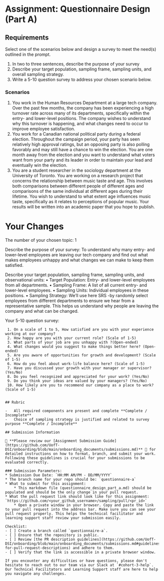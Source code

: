 # Assignment: Questionnaire Design (Part A)

## Requirements
Select one of the scenarios below and design a survey to meet the need(s) outlined in the prompt.

1.	In two to three sentences, describe the purpose of your survey
2.	Describe your target population, sampling frame, sampling units, and overall sampling strategy.
3.	Write a 5-10 question survey to address your chosen scenario below.


### Scenarios
1.	You work in the Human Resources Department at a large tech company. Over the past few months, the company has been experiencing a high turnover rate across many of its departments, specifically within the entry- and lower-level positions. The company wishes to understand why this turnover is happening, and what changes need to occur to improve employee satisfaction.
2.	You work for a Canadian national political party during a federal election. Throughout the campaign period, your party has seen relatively high approval ratings, but an opposing party is also polling favorably and may still have a chance to win the election. You are one month away from the election and you want to understand what voters want from your party and its leader in order to maintain your lead and eventually win the election.
3.	You are a student researcher in the sociology department at the University of Toronto. You are working on a research project that concerns the relationship between music taste and age. This involves both comparisons between different people of different ages and comparisons of the same individual at different ages during their lifetime. You wish to understand to what extent age influences music taste, specifically as it relates to perceptions of popular music. Your results will be written into an academic paper that you hope to publish.


# Your Changes

The number of your chosen topic: 1

Describe the purpose of your survey: 
To understand why many entry- and lower-level employees are leaving our tech company and  find out what makes employees unhappy and what changes we can make to keep them satisfied.

Describe your target population, sampling frame, sampling units, and observational units:
 • Target Population: Entry- and lower-level employees from all departments.
 • Sampling Frame: A list of all current entry- and lower-level employees.
 • Sampling Units: Individual employees in these positions.
 • Sampling Strategy: We’ll use here SRS -by  randomly select employees from different departments to ensure we hear from a representative sample. This helps us understand why people are leaving the company and what can be changed.

Your 5-10 question survey:
```
 1. On a scale of 1 to 5, How satisfied are you with your experience working at our company?
 2. How happy are you with your current role? (Scale of 1-5)
 3. What parts of your job are you unhappy with ?(Open-ended)
 4. What changes would you suggest to make things better here? (Open-ended)
 5. Are you aware of opportunities for growth and development? (Scale of 1-5)
 6. How do you feel about work-life balance here? (Scale of 1-5)
 7. Have you discussed your growth with your manager or supervisor? (Yes/No)
 8. Do you feel recognized and appreciated for your work? (Yes/No)
 9. Do you think your ideas are valued by your managers? (Yes/No)
 10. How likely are you to recommend our company as a place to work? (Scale of 1-5)


## Rubric

-	All required components are present and complete **Complete / Incomplete**
-	Choice of sampling strategy is justified and related to survey purpose **Complete / Incomplete**

## Submission Information

🚨 **Please review our [Assignment Submission Guide](https://github.com/UofT-DSI/onboarding/blob/main/onboarding_documents/submissions.md)** 🚨 for detailed instructions on how to format, branch, and submit your work. Following these guidelines is crucial for your submissions to be evaluated correctly.

### Submission Parameters:
* Submission Due Date: `HH:MM AM/PM - DD/MM/YYYY`
* The branch name for your repo should be: `questionnaire-a`
* What to submit for this assignment:
    * This markdown file (questionnaire_design_part_a.md) should be populated and should be the only change in your pull request.
* What the pull request link should look like for this assignment: `https://github.com/<your_github_username>/sampling/pull/<pr_id>`
    * Open a private window in your browser. Copy and paste the link to your pull request into the address bar. Make sure you can see your pull request properly. This helps the technical facilitator and learning support staff review your submission easily.

Checklist:
- [ ] Create a branch called `questionnaire-a`.
- [ ] Ensure that the repository is public.
- [ ] Review [the PR description guidelines](https://github.com/UofT-DSI/onboarding/blob/main/onboarding_documents/submissions.md#guidelines-for-pull-request-descriptions) and adhere to them.
- [ ] Verify that the link is accessible in a private browser window.

If you encounter any difficulties or have questions, please don't hesitate to reach out to our team via our Slack at `#cohort-3-help`. Our Technical Facilitators and Learning Support staff are here to help you navigate any challenges.
